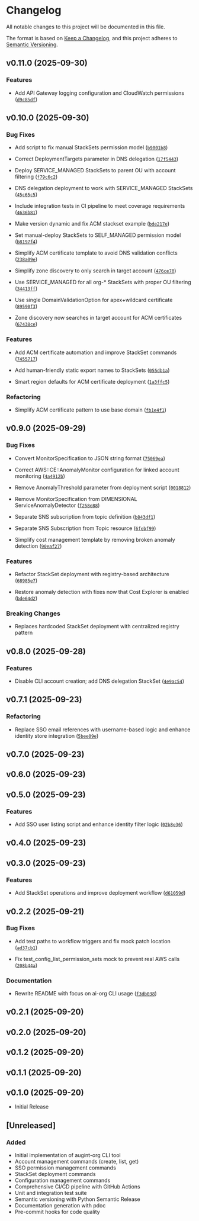 # Changelog

All notable changes to this project will be documented in this file.

The format is based on [Keep a Changelog](https://keepachangelog.com/en/1.0.0/),
and this project adheres to [Semantic Versioning](https://semver.org/spec/v2.0.0.html).

<!-- version list -->

## v0.11.0 (2025-09-30)

### Features

- Add API Gateway logging configuration and CloudWatch permissions
  ([`d9c85df`](https://github.com/Augmenting-Integrations/aillc-org/commit/d9c85df5d857a7564f7072c18a544c62f9ca2119))


## v0.10.0 (2025-09-30)

### Bug Fixes

- Add script to fix manual StackSets permission model
  ([`b9001b8`](https://github.com/Augmenting-Integrations/aillc-org/commit/b9001b8874054b9c55b92a0dfb12084fb5fe7b8f))

- Correct DeploymentTargets parameter in DNS delegation
  ([`17f5443`](https://github.com/Augmenting-Integrations/aillc-org/commit/17f5443b47fc08bf4cea2537589828c8e49cb9c2))

- Deploy SERVICE_MANAGED StackSets to parent OU with account filtering
  ([`f79c6c2`](https://github.com/Augmenting-Integrations/aillc-org/commit/f79c6c268c2616245b3c01c9955a43b32f39e436))

- DNS delegation deployment to work with SERVICE_MANAGED StackSets
  ([`45c65c5`](https://github.com/Augmenting-Integrations/aillc-org/commit/45c65c5197a8b5a6b67ecf11ee0dbc722de94538))

- Include integration tests in CI pipeline to meet coverage requirements
  ([`4636b81`](https://github.com/Augmenting-Integrations/aillc-org/commit/4636b81c53b61d9bfefbec4ef16bd1f59ae08733))

- Make version dynamic and fix ACM stackset example
  ([`bde217e`](https://github.com/Augmenting-Integrations/aillc-org/commit/bde217e920159a83661c855960994745a2410d9f))

- Set manual-deploy StackSets to SELF_MANAGED permission model
  ([`b8197f4`](https://github.com/Augmenting-Integrations/aillc-org/commit/b8197f44827a0663cc46783fd714ff90a52e1a62))

- Simplify ACM certificate template to avoid DNS validation conflicts
  ([`238a09e`](https://github.com/Augmenting-Integrations/aillc-org/commit/238a09e1acc5d03e6716071de2dffb49e4d64ebb))

- Simplify zone discovery to only search in target account
  ([`476ce70`](https://github.com/Augmenting-Integrations/aillc-org/commit/476ce705d1f844cceb4bcacd7892bb1b888af9f6))

- Use SERVICE_MANAGED for all org-* StackSets with proper OU filtering
  ([`34413ff`](https://github.com/Augmenting-Integrations/aillc-org/commit/34413ff71b638b7048b99dbb8ef30c2dafd4cef2))

- Use single DomainValidationOption for apex+wildcard certificate
  ([`89590f3`](https://github.com/Augmenting-Integrations/aillc-org/commit/89590f350ebd9192b32e9dd342a4212f231fed75))

- Zone discovery now searches in target account for ACM certificates
  ([`67438ce`](https://github.com/Augmenting-Integrations/aillc-org/commit/67438cee09d87c2bbf6ea2f1ad431f357559ffbf))

### Features

- Add ACM certificate automation and improve StackSet commands
  ([`7455717`](https://github.com/Augmenting-Integrations/aillc-org/commit/74557171a459d96b0721fffd2c9e93577af250ae))

- Add human-friendly static export names to StackSets
  ([`055db1a`](https://github.com/Augmenting-Integrations/aillc-org/commit/055db1abb84acad00bc6d807c95762630b491380))

- Smart region defaults for ACM certificate deployment
  ([`1a3ffc5`](https://github.com/Augmenting-Integrations/aillc-org/commit/1a3ffc52341cd7bce4577928cb59e48898366b19))

### Refactoring

- Simplify ACM certificate pattern to use base domain
  ([`fb1e4f1`](https://github.com/Augmenting-Integrations/aillc-org/commit/fb1e4f116329e5bc003cdadd861909110bc41ed8))


## v0.9.0 (2025-09-29)

### Bug Fixes

- Convert MonitorSpecification to JSON string format
  ([`75069ea`](https://github.com/Augmenting-Integrations/aillc-org/commit/75069eabb411e90c272e09053e0fe0b40c7121c0))

- Correct AWS::CE::AnomalyMonitor configuration for linked account monitoring
  ([`4a4912b`](https://github.com/Augmenting-Integrations/aillc-org/commit/4a4912b9dec5b41b6119e782ecb0d9282df30205))

- Remove AnomalyThreshold parameter from deployment script
  ([`0018812`](https://github.com/Augmenting-Integrations/aillc-org/commit/001881253b64b412f9a9b84790ce14f3c306049c))

- Remove MonitorSpecification from DIMENSIONAL ServiceAnomalyDetector
  ([`f258e88`](https://github.com/Augmenting-Integrations/aillc-org/commit/f258e885203e30a330c8fadf364200cc6cbaab7d))

- Separate SNS subscription from topic definition
  ([`b843df1`](https://github.com/Augmenting-Integrations/aillc-org/commit/b843df1b2967f3c504b165c7ebb400d7bc129978))

- Separate SNS Subscription from Topic resource
  ([`6febf99`](https://github.com/Augmenting-Integrations/aillc-org/commit/6febf9947aaa13e61c973c7f060544a3aef2888e))

- Simplify cost management template by removing broken anomaly detection
  ([`90eaf27`](https://github.com/Augmenting-Integrations/aillc-org/commit/90eaf27f9f7ad24e385c6bcda55130f14451c08f))

### Features

- Refactor StackSet deployment with registry-based architecture
  ([`68985e7`](https://github.com/Augmenting-Integrations/aillc-org/commit/68985e753e30be95394a4603f792b329f5d63954))

- Restore anomaly detection with fixes now that Cost Explorer is enabled
  ([`bde64d2`](https://github.com/Augmenting-Integrations/aillc-org/commit/bde64d22f55df3ab4bd389aef1ffd9e99e02d5fd))

### Breaking Changes

- Replaces hardcoded StackSet deployment with centralized registry pattern


## v0.8.0 (2025-09-28)

### Features

- Disable CLI account creation; add DNS delegation StackSet
  ([`4e9ac54`](https://github.com/Augmenting-Integrations/aillc-org/commit/4e9ac544b786759ae90d4c7f3092770838665d9c))


## v0.7.1 (2025-09-23)

### Refactoring

- Replace SSO email references with username-based logic and enhance identity store integration
  ([`5bee09e`](https://github.com/Augmenting-Integrations/aillc-org/commit/5bee09e12aeb81dff7e5cc27becdb22dee614a58))


## v0.7.0 (2025-09-23)


## v0.6.0 (2025-09-23)


## v0.5.0 (2025-09-23)

### Features

- Add SSO user listing script and enhance identity filter logic
  ([`02b8e36`](https://github.com/Augmenting-Integrations/aillc-org/commit/02b8e368572966ac1b5d4914b0aed9b32802eb2a))


## v0.4.0 (2025-09-23)


## v0.3.0 (2025-09-23)

### Features

- Add StackSet operations and improve deployment workflow
  ([`d61059d`](https://github.com/Augmenting-Integrations/aillc-org/commit/d61059d22dd4c3227543594660a677a82d65da5e))


## v0.2.2 (2025-09-21)

### Bug Fixes

- Add test paths to workflow triggers and fix mock patch location
  ([`ad37cb1`](https://github.com/Augmenting-Integrations/aillc-org/commit/ad37cb1a5f212ffe6de75b9f9fb09873fb1aeb3f))

- Fix test_config_list_permission_sets mock to prevent real AWS calls
  ([`208b44a`](https://github.com/Augmenting-Integrations/aillc-org/commit/208b44aa2b41e396e94cbd9901a912f0f7b498e5))

### Documentation

- Rewrite README with focus on ai-org CLI usage
  ([`f3db038`](https://github.com/Augmenting-Integrations/aillc-org/commit/f3db038e893791758bf242b7a88cbd4d558deac7))


## v0.2.1 (2025-09-20)


## v0.2.0 (2025-09-20)


## v0.1.2 (2025-09-20)


## v0.1.1 (2025-09-20)


## v0.1.0 (2025-09-20)

- Initial Release

## [Unreleased]

### Added
- Initial implementation of augint-org CLI tool
- Account management commands (create, list, get)
- SSO permission management commands
- StackSet deployment commands
- Configuration management commands
- Comprehensive CI/CD pipeline with GitHub Actions
- Unit and integration test suite
- Semantic versioning with Python Semantic Release
- Documentation generation with pdoc
- Pre-commit hooks for code quality
